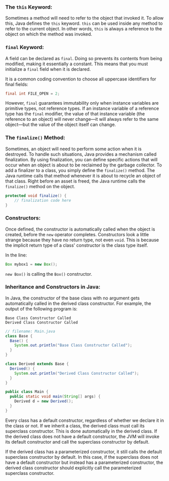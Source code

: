 ### The `this` Keyword:
Sometimes a method will need to refer to the object that invoked it. To allow this, Java defines the `this` keyword. `this` can be used inside any method to refer to the current object. In other words, `this` is always a reference to the object on which the method was invoked.

### `final` Keyword:
A field can be declared as `final`. Doing so prevents its contents from being modified, making it essentially a constant. This means that you must initialize a `final` field when it is declared.

It is a common coding convention to choose all uppercase identifiers for final fields:
```java
final int FILE_OPEN = 2;
```

However, `final` guarantees immutability only when instance variables are primitive types, not reference types. If an instance variable of a reference type has the `final` modifier, the value of that instance variable (the reference to an object) will never change—it will always refer to the same object—but the value of the object itself can change.

### The `finalize()` Method:
Sometimes, an object will need to perform some action when it is destroyed. To handle such situations, Java provides a mechanism called finalization. By using finalization, you can define specific actions that will occur when an object is about to be reclaimed by the garbage collector. To add a finalizer to a class, you simply define the `finalize()` method. The Java runtime calls that method whenever it is about to recycle an object of that class. Right before an asset is freed, the Java runtime calls the `finalize()` method on the object.

```java
protected void finalize() {
    // finalization code here
}
```

### Constructors:
Once defined, the constructor is automatically called when the object is created, before the `new` operator completes. Constructors look a little strange because they have no return type, not even `void`. This is because the implicit return type of a class' constructor is the class type itself.

In the line:
```java
Box mybox1 = new Box();
```
`new Box()` is calling the `Box()` constructor.

### Inheritance and Constructors in Java:
In Java, the constructor of the base class with no argument gets automatically called in the derived class constructor. For example, the output of the following program is:

```
Base Class Constructor Called
Derived Class Constructor Called
```

```java
// filename: Main.java
class Base {
  Base() {
    System.out.println("Base Class Constructor Called");
  }
}

class Derived extends Base {
  Derived() {
    System.out.println("Derived Class Constructor Called");
  }
}

public class Main {
  public static void main(String[] args) {
    Derived d = new Derived();
  }
}
```

Every class has a default constructor, regardless of whether we declare it in the class or not. If we inherit a class, the derived class must call its superclass constructor. This is done automatically in the derived class. If the derived class does not have a default constructor, the JVM will invoke its default constructor and call the superclass constructor by default.

If the derived class has a parameterized constructor, it still calls the default superclass constructor by default. In this case, if the superclass does not have a default constructor but instead has a parameterized constructor, the derived class constructor should explicitly call the parameterized superclass constructor.